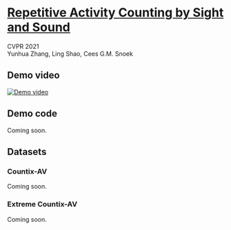 # [Repetitive Activity Counting by Sight and Sound](https://arxiv.org/abs/2103.13096) 
CVPR 2021  
Yunhua Zhang, Ling Shao, Cees G.M. Snoek 

## Demo video

[![Demo video](https://user-images.githubusercontent.com/22721775/112766873-086c6800-9014-11eb-8939-fc8a8373488d.png)](https://user-images.githubusercontent.com/22721775/112766700-2c7b7980-9013-11eb-8667-95ce6ec31067.mp4 "Demo video")


## Demo code
Coming soon.


## Datasets

### Countix-AV
Coming soon.

### Extreme Countix-AV
Coming soon.
